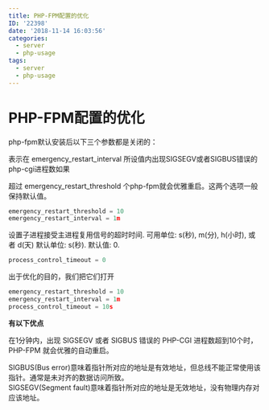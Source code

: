 ```yaml
---
title: PHP-FPM配置的优化
ID: '22398'
date: '2018-11-14 16:03:56'
categories:
  - server
  - php-usage
tags:
  - server
  - php-usage
---
```


# PHP-FPM配置的优化

php-fpm默认安装后以下三个参数都是关闭的：

表示在 emergency\_restart\_interval 所设值内出现SIGSEGV或者SIGBUS错误的php-cgi进程数如果

超过 emergency\_restart\_threshold 个php-fpm就会优雅重启。这两个选项一般保持默认值。

``` js 
emergency_restart_threshold = 10
emergency_restart_interval = 1m
```

设置子进程接受主进程复用信号的超时时间. 可用单位: s(秒), m(分), h(小时), 或者 d(天) 默认单位: s(秒). 默认值: 0.

``` js 
process_control_timeout = 0
```

出于优化的目的，我们把它们打开

``` js 
emergency_restart_threshold = 10
emergency_restart_interval = 1m
process_control_timeout = 10s
```

**有以下优点**

在1分钟内，出现 SIGSEGV 或者 SIGBUS 错误的 PHP-CGI 进程数超到10个时，PHP-FPM 就会优雅的自动重启。

SIGBUS(Bus error)意味着指针所对应的地址是有效地址，但总线不能正常使用该指针。通常是未对齐的数据访问所致。  
SIGSEGV(Segment fault)意味着指针所对应的地址是无效地址，没有物理内存对应该地址。
 
 
 
 
 
 
 
 
 
 
 
 
 
 
 
 
 
 
 
 
 
 
 
